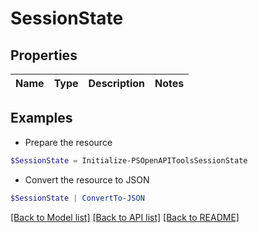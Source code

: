 # SessionState
## Properties

Name | Type | Description | Notes
------------ | ------------- | ------------- | -------------

## Examples

- Prepare the resource
```powershell
$SessionState = Initialize-PSOpenAPIToolsSessionState 
```

- Convert the resource to JSON
```powershell
$SessionState | ConvertTo-JSON
```

[[Back to Model list]](../README.md#documentation-for-models) [[Back to API list]](../README.md#documentation-for-api-endpoints) [[Back to README]](../README.md)

